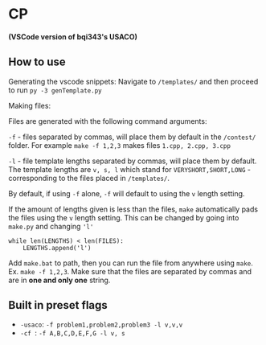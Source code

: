 # CP 
#### (VSCode version of bqi343's USACO)

## How to use

Generating the vscode snippets: Navigate to `/templates/` and then proceed to run `py -3 genTemplate.py`

Making files: 

Files are generated with the following command arguments:

`-f` - files separated by commas, will place them by default in the `/contest/` folder. For example `make -f 1,2,3` makes files `1.cpp, 2.cpp, 3.cpp`

`-l` - file template lengths separated by commas, will place them by default. The template lengths are `v, s, l` which stand for `VERYSHORT,SHORT,LONG` - corresponding to the files placed in `/templates/`.

By default, if using `-f` alone, `-f` will default to using the `v` length setting.

If the amount of lengths given is less than the files, `make` automatically pads the files using the `v` length setting. This can be changed by going into `make.py` and changing `'l'`

```
while len(LENGTHS) < len(FILES):
    LENGTHS.append('l')
```

Add `make.bat` to path, then you can run the file from anywhere using `make`. Ex. `make -f 1,2,3`. Make sure that the files are separated by commas and are in **one and only one** string.

## Built in preset flags

* `-usaco`: `-f problem1,problem2,problem3 -l v,v,v`
* `-cf `: `-f A,B,C,D,E,F,G -l v, s`